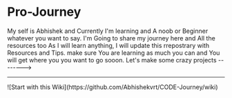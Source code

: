 # Pro-Journey
My self is Abhishek and Currently I'm learning and A noob or Beginner whatever you want to say. 
I'm Going to share my journey here and All the resources too
As I will learn anything, I will update this rrepostrary with Resources and Tips. 
make sure You are learning as much you can and You will get where you you want to go sooon. 
Let's make some crazy projects -------->
<hr>
![Start with this Wiki](https://github.com/Abhishekvrt/CODE-Journey/wiki)

